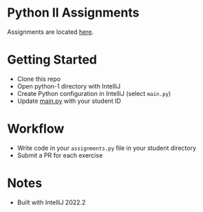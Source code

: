 # Python II Assignments
Assignments are located [here](Assignments.md).

# Getting Started
- Clone this repo
- Open python-1 directory with IntelliJ
- Create Python configuration in IntelliJ (select `main.py`)
- Update [main.py](main.py) with your student ID

# Workflow
- Write code in your `assignments.py` file in your student directory
- Submit a PR for each exercise

# Notes
- Built with IntelliJ 2022.2
